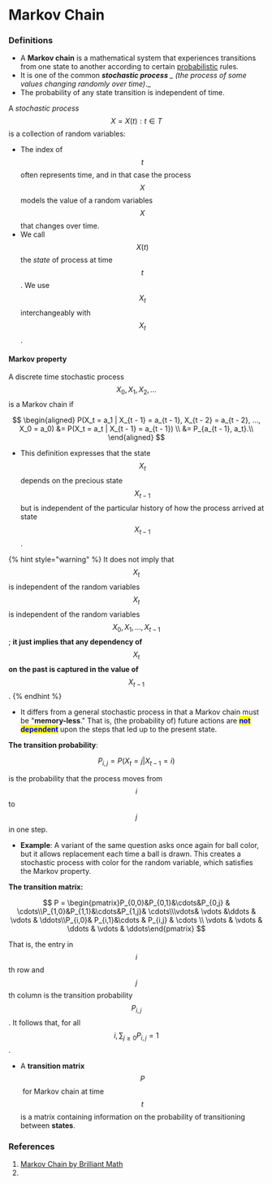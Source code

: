 # Markov Chain

### Definitions

* A **Markov chain** is a mathematical system that experiences transitions from one state to another according to certain [probabilistic](https://brilliant.org/wiki/probability-rule-of-product/) rules.
* It is one of the common _**stochastic process** _ (the process of some values changing randomly over time)_._
* The probability of any state transition is independent of time.

A _stochastic process_ $$X = { X(t): t \in T}$$  is a collection of random variables:

* The index of $$t$$ often represents time, and in that case the process $$X$$models the value of a random variables $$X$$that changes over time.
* We call $$X(t)$$ the _state_ of process at time $$t$$. We use $$X_t$$ interchangeably with $$X_t$$.

#### **Markov property**

A discrete time stochastic process $$X_0, X_1, X_2, ...$$ is a Markov chain if

$$
\begin{aligned} P(X_t = a_1 | X_{t - 1} = a_{t - 1}, X_{t - 2} = a_{t - 2}, ..., X_0 = a_0) &= P(X_t = a_t | X_{t - 1} = a_{t - 1}) \\ &= P_{a_{t - 1}, a_t}.\\ \end{aligned}
$$

* This definition expresses that the state $$X_t$$ depends on the precious state $$X_{t - 1}$$ but is independent of the particular history of how the process arrived at state $$X_{t -1}$$.

{% hint style="warning" %}
It does not imply that $$X_t$$ is independent of the random variables $$X_t$$ is independent of the random variables $$X_0, X_1, ..., X_{t-1}$$; **it just implies that any dependency of** $$X_t$$ **on** **the past is captured in the value of** $$X_{t - 1}$$.
{% endhint %}

* It differs from a general stochastic process in that a Markov chain must be "**memory-less**." That is, (the probability of) future actions are <mark style="color:blue;">**not dependent**</mark> upon the steps that led up to the present state.

**The transition probability**:

$$
P_{i,j} = P(X_t = j | X_{t - 1} = i)
$$

is the probability that the process moves from $$i$$ to $$j$$ in one step.

* **Example**: A variant of the same question asks once again for ball color, but it allows replacement each time a ball is drawn. This creates a stochastic process with color for the random variable, which satisfies the Markov property.

**The transition matrix:**

$$
P = \begin{pmatrix}P_{0,0}&P_{0,1}&\cdots&P_{0,j} & \cdots\\P_{1,0}&P_{1,1}&\cdots&P_{1,j}& \cdots\\\vdots& \vdots &\ddots & \vdots & \ddots\\P_{i,0}& P_{i,1}&\cdots & P_{i,j} & \cdots \\ \vdots & \vdots & \ddots & \vdots & \ddots\end{pmatrix}
$$

That is, the entry in $$i$$th row and $$j$$th column is the transition probability $$P_{i,j}$$. It follows that, for all $$i, \sum_{j \geq 0} P_{i,j} = 1$$.

* A **transition matrix** $$P$$​ for Markov chain at time $$t$$ is a matrix containing information on the probability of transitioning between **states**.



### References

1. [Markov Chain by Brilliant Math](https://brilliant.org/wiki/markov-chains/)
2.

